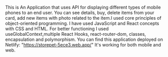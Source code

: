 This is An Application that uses API for displaying different types of mobile phones to an end user. You can see details, buy, delete items from your card, add new items with photo related to the item.I used core principles of object-oriented programming. 
I have used JavaScript and React concepts with CSS and HTML. For better functioning I used useGlobalContext,multiple React Hooks, react-router-dom, classes, encapsulation and polymorphism.
 You can find this application deployed on Netlify: "https://storepet-5ece3.web.app/" It's working for both mobile and web.

